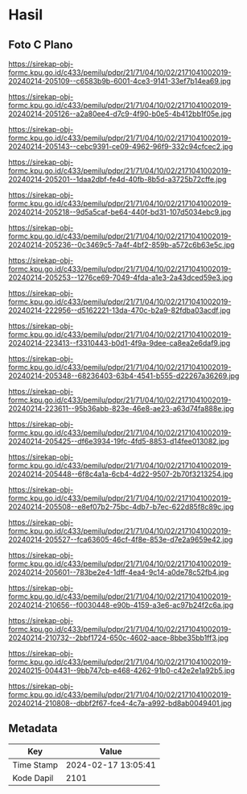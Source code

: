 # Hasil

## Foto C Plano

https://sirekap-obj-formc.kpu.go.id/c433/pemilu/pdpr/21/71/04/10/02/2171041002019-20240214-205109--c6583b9b-6001-4ce3-9141-33ef7b14ea69.jpg

https://sirekap-obj-formc.kpu.go.id/c433/pemilu/pdpr/21/71/04/10/02/2171041002019-20240214-205126--a2a80ee4-d7c9-4f90-b0e5-4b412bb1f05e.jpg

https://sirekap-obj-formc.kpu.go.id/c433/pemilu/pdpr/21/71/04/10/02/2171041002019-20240214-205143--cebc9391-ce09-4962-96f9-332c94cfcec2.jpg

https://sirekap-obj-formc.kpu.go.id/c433/pemilu/pdpr/21/71/04/10/02/2171041002019-20240214-205201--1daa2dbf-fe4d-40fb-8b5d-a3725b72cffe.jpg

https://sirekap-obj-formc.kpu.go.id/c433/pemilu/pdpr/21/71/04/10/02/2171041002019-20240214-205218--9d5a5caf-be64-440f-bd31-107d5034ebc9.jpg

https://sirekap-obj-formc.kpu.go.id/c433/pemilu/pdpr/21/71/04/10/02/2171041002019-20240214-205236--0c3469c5-7a4f-4bf2-859b-a572c6b63e5c.jpg

https://sirekap-obj-formc.kpu.go.id/c433/pemilu/pdpr/21/71/04/10/02/2171041002019-20240214-205253--1276ce69-7049-4fda-a1e3-2a43dced59e3.jpg

https://sirekap-obj-formc.kpu.go.id/c433/pemilu/pdpr/21/71/04/10/02/2171041002019-20240214-222956--d5162221-13da-470c-b2a9-82fdba03acdf.jpg

https://sirekap-obj-formc.kpu.go.id/c433/pemilu/pdpr/21/71/04/10/02/2171041002019-20240214-223413--f3310443-b0d1-4f9a-9dee-ca8ea2e6daf9.jpg

https://sirekap-obj-formc.kpu.go.id/c433/pemilu/pdpr/21/71/04/10/02/2171041002019-20240214-205348--68236403-63b4-4541-b555-d22267a36269.jpg

https://sirekap-obj-formc.kpu.go.id/c433/pemilu/pdpr/21/71/04/10/02/2171041002019-20240214-223611--95b36abb-823e-46e8-ae23-a63d74fa888e.jpg

https://sirekap-obj-formc.kpu.go.id/c433/pemilu/pdpr/21/71/04/10/02/2171041002019-20240214-205425--df6e3934-19fc-4fd5-8853-d14fee013082.jpg

https://sirekap-obj-formc.kpu.go.id/c433/pemilu/pdpr/21/71/04/10/02/2171041002019-20240214-205448--6f8c4a1a-6cb4-4d22-9507-2b70f3213254.jpg

https://sirekap-obj-formc.kpu.go.id/c433/pemilu/pdpr/21/71/04/10/02/2171041002019-20240214-205508--e8ef07b2-75bc-4db7-b7ec-622d85f8c89c.jpg

https://sirekap-obj-formc.kpu.go.id/c433/pemilu/pdpr/21/71/04/10/02/2171041002019-20240214-205527--fca63605-46cf-4f8e-853e-d7e2a9659e42.jpg

https://sirekap-obj-formc.kpu.go.id/c433/pemilu/pdpr/21/71/04/10/02/2171041002019-20240214-205601--783be2e4-1dff-4ea4-9c14-a0de78c52fb4.jpg

https://sirekap-obj-formc.kpu.go.id/c433/pemilu/pdpr/21/71/04/10/02/2171041002019-20240214-210656--f0030448-e90b-4159-a3e6-ac97b24f2c6a.jpg

https://sirekap-obj-formc.kpu.go.id/c433/pemilu/pdpr/21/71/04/10/02/2171041002019-20240214-210732--2bbf1724-650c-4602-aace-8bbe35bb1ff3.jpg

https://sirekap-obj-formc.kpu.go.id/c433/pemilu/pdpr/21/71/04/10/02/2171041002019-20240215-004431--9bb747cb-e468-4262-91b0-c42e2e1a92b5.jpg

https://sirekap-obj-formc.kpu.go.id/c433/pemilu/pdpr/21/71/04/10/02/2171041002019-20240214-210808--dbbf2f67-fce4-4c7a-a992-bd8ab0049401.jpg


## Metadata

| Key        | Value               |
| ---------- | ------------------- |
| Time Stamp | 2024-02-17 13:05:41 |
| Kode Dapil | 2101                |



